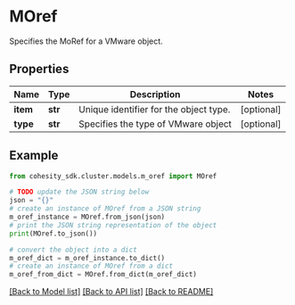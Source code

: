 # MOref

Specifies the MoRef for a VMware object.

## Properties

Name | Type | Description | Notes
------------ | ------------- | ------------- | -------------
**item** | **str** | Unique identifier for the object type. | [optional] 
**type** | **str** | Specifies the type of VMware object | [optional] 

## Example

```python
from cohesity_sdk.cluster.models.m_oref import MOref

# TODO update the JSON string below
json = "{}"
# create an instance of MOref from a JSON string
m_oref_instance = MOref.from_json(json)
# print the JSON string representation of the object
print(MOref.to_json())

# convert the object into a dict
m_oref_dict = m_oref_instance.to_dict()
# create an instance of MOref from a dict
m_oref_from_dict = MOref.from_dict(m_oref_dict)
```
[[Back to Model list]](../README.md#documentation-for-models) [[Back to API list]](../README.md#documentation-for-api-endpoints) [[Back to README]](../README.md)


